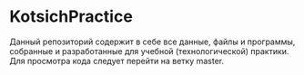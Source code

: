 # KotsichPractice
Данный репозиторий содержит в себе все данные, файлы и программы, собранные и разработанные для учебной (технологической) практики.
Для просмотра кода следует перейти на ветку master.
